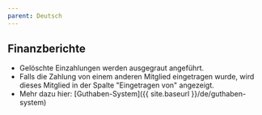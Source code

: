 ```yaml
---
parent: Deutsch
---
```

## Finanzberichte

* Gelöschte Einzahlungen werden ausgegraut angeführt.
* Falls die Zahlung von einem anderen Mitglied eingetragen wurde, wird dieses Mitglied in der Spalte "Eingetragen von" angezeigt.
* Mehr dazu hier: [Guthaben-System]({{ site.baseurl }}/de/guthaben-system)